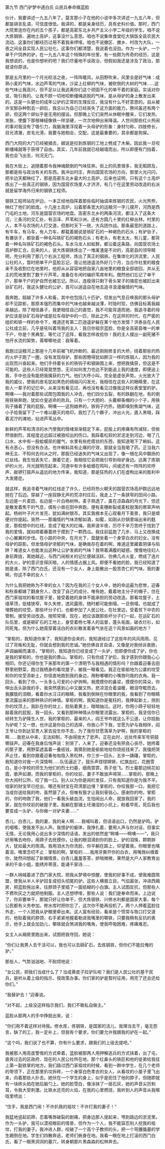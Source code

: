 第九节 西门驴梦中遇白氏 众民兵奉命擒蓝脸

伙计，我要讲述一九五八年了。莫言那小子在他的小说中多次讲述一九五八年，但都是胡言乱语，可信度很低。我讲的，都是亲身经历，具有史料价值。那时，西门大院里连你在内的五个孩子，都是高密东北乡共产主义小学二年级的学生。咱不说大炼钢铁、遍地土高炉，这事没什么意思。咱也不说集体食堂吃大锅饭全县农民大流动，这事你们都经历过用不着我来啰嗦。咱也不说撤区、撤乡、村改为大队，一夜之间全县实现人民公社化，这事你们都清楚，我说着也没劲。作为一头驴，一个单干户饲养的驴，在一九五八年这个特殊的年份里，有一些颇为传奇的经历，这是我想说的，也是你想听的吧？我们尽量地不谈政治，但假如我还是涉及了政治，那就请你原谅。

那是五月里的一个月光皎洁之夜，一阵阵暖风，从田野吹来，风里全是好气味：成熟小麦的气味，水边芦苇的气味，沙梁上红柳的气味，被砍倒的大树的气味……这些气味让我高兴，但不足以让我逃离你们这个顽固不化的单干着的家庭。实话对你说，吸引我的、让我不顾一切地咬断缰绳逃脱的气味，是从母驴的身上散发出来的。这是一头健壮的成年公驴的正常的生理反应，我没有什么不好意思的。自从被许宝那杂种割去一卵后，我总以为自己已经丧失了这方面的能力，胯间虽还有两个卵，但这两个卵似乎是无用的摆设。但那晚上它们突然从休眠中醒来，它们发热、发胀，使腹下那根棒槌像铁一样坚硬，一次次地伸出来降温。人世间那些红火热闹的事对我没有了吸引力，我脑海里浮现着一头母驴的形象：身材匀称，四肢修长，目光清澈，皮毛光滑。我要与她相会，交配，这是最重要的，其余都是狗屎。

西门大院的大门已经被摘去，据说是拉到炼钢的工地上劈成了木柴。因此我一旦咬断缰绳就等于获得了自由。其实，几年前我就已经越墙而出，所以即便有门挡着，我也会飞出去，何况无门。

我在大街上，追随着那令我神魂颠倒的气味狂奔。街上的风景很多，我无暇顾及，那都是些与政治有关的东西。我冲出村庄，奔向国营农场的方向，那里火光闪闪，把半边天都映红了，那是高密东北乡最大的土高炉，后来也证明，只有这个土高炉炼出了一些真正的钢铁，因为国营农场里人才济济，有几个在这里劳动改造的右派就是留学海外归来的钢铁工程师。

钢铁工程师站在炉边，一本正经地指挥着那些临时抽调来炼钢的农民，火光熊熊，映红了他们的脸庞。十几座土高炉，沿着那条宽大的运粮河一字儿摆开，河西是西门屯的土地，河东是国营农场的地盘。高密东北乡的两条河流，都注入了这条大河，三条河的交汇处，有沼泽、芦苇和沙洲，还有方圆几十里的红柳丛林。村里的人，本不与农场的人打交道，但那时天下一统，大兵团作战。那条最宽的道路上，有牛车，有马车，有人力车，都载着据说是铁矿石的一种褐色的石头；有驴驮子，有骡驮子，都驮着一种名叫铁矿石的褐色石头；有老头，有老太太，有儿童，都背着一种名叫铁矿石的褐色石头。车水马龙人如蚁群，都沿着这条路，向国营农场土高炉群汇合。后来的人，说大炼钢铁炼出了一堆废渣是不对的，高密县的领导精明，充分利用了那几个右派工程师，炼出了真正的钢铁。在集体化的洪流里，人民公社的人，暂时把单干户蓝脸忘记，竟让他逍遥法外好几个月，当合作社里的粮食来不及收割烂在地里时，他却从从容容地把自家八亩地里的粮食全部收回，并从无主的荒地里割了数千斤芦苇，准备在冬闲时编织苇席牟利。既然他们忘记了单干户，那单干户的驴自然也被忘记。所以，连瘦得只剩下骨头架子的骆驼也被赶出来驮矿石时，我这头健壮的公驴，竟可以逍遥自在地去追寻浪漫煽情的气味。

我奔跑，超越了许多人和畜，其中也包括几十匹驴，但发出气息召唤我的那头母驴却不见踪影，那原本强烈而集中的气味也越来越淡薄，时隐时现，仿佛目标离我越来越远，除了相信鼻子，我更相信自己的直觉，我不可能背道而驰，我追寻着的母驴应该是驮矿石母驴或是拉车母驴中的一匹，除此之外，在这样的时代，在严密的组织和铁一样的命令下，难道还有第二匹逍遥驴躲在某个地方发情？洪泰岳在人民公社成立前，几乎是吼叫着骂我的主人：我日你祖宗蓝脸，你是全高密县唯一的单干户，你是个黑典型，等忙过了这阵，看我怎样收拾你！我的主人摆出一副死猪不怕开水烫的架势，蔫唧唧地说：我等着。

我跑过运粮河上那座十几年前被飞机炸断的、最近刚刚修复的大桥，绕着那些灼热的火炉子跑了一圈，没有发现母驴。那些困倦得犹如醉汉一样的炼钢人，因为我的出现而兴奋起来。他们手持着长长的铁钩子和钢锹围上来，想把我擒获，但这是不可能的。这些人已经晃晃悠悠，无论如何发力也达不到能追上我的速度，即便追上我，手中也没有能把我擒获的力气。他们大呼小叫，完全是虚张声势。火光放大了我的威仪，使我的皮毛犹如黑色的绸缎闪闪发光，我相信在这些人的眼睛里，在这些人一辈子的记忆中，从来没有看见过、再也没有看见过像我这样仪表堂堂的驴。啊噢——我对着那些试图包围我的人冲去，他们四分五裂，有的跌翻在地，有的倒拖铁锹奔跑，犹如仓皇逃命的败兵。只有一个大胆的、头戴柳条帽的小个子，用铁钩子捅着了我的屁股。啊噢——这狗娘养的，铁钩子灼热，随即嗅到焦煳气味，这小子给我留下了一个难以磨灭的烙印。我尥了几个蹶子，冲出火光，遁入黑暗，踩着泥泞的滩地，钻进芦苇丛中。

新鲜的芦苇和清凉的水汽使我的情绪渐渐稳定下来，屁股上的疼痛有所减轻，但依然很剧烈，其程度远远超过被狼咬出的伤口。我踩着松软的淤泥走到河边，喝了几口水，水中有一股蛤蟆尿的腥气，水里有些疙瘩状的东西，我知道喝下了蝌蚪。这有点恶心，但没有办法。也许蝌蚪具有止痛的疗效，那就全当我喝了药。正当我六神无主、不知何去何从之时，那股已经迷失的气味又出现了，像一根在风中飘扬的红丝线。我生怕丢失它，跟着它走，我相信它会把我引导到母驴身边。远离了炼钢炉的火光，月光就明亮起来，河道中有许多蛤蟆在鸣叫，间或还有一阵阵的欢呼声、敲锣打鼓声从遥远的地方传来，我知道，那是狂热的人们在虚构出来的胜利中大发癔症。

就这样，我追寻着气味的红线走了许久，已经将热火朝天的国营农场高炉群远远地抛在了后边。穿越了一座寂静无声的荒凉村庄后，我走上了一条狭窄的田间小路。左边是一片麦田，右边是一片白杨树林。麦子熟透了，虽在凉森森的月光下，但还是散发着焦干的气息，偶有小兽在田中奔跑，便有麦穗断裂或麦粒脱落的窸窣声响起。杨树叶子片片发亮，犹如满树银币。其实我根本无心观看月下美景，我只是顺便对你提起。突然——那煽情的气味浓郁如酒，如蜜，如刚从炒锅里端出来的麸皮，那假想中的红线，变成了粗大的红绳。我奔波半夜，历尽千辛万苦终于找到了我的爱情，就如顺着藤蔓终于摸到了一颗西瓜。我往前猛跑了几步，马上又改换成小心翼翼的步伐。在小路的中央，在月光下，盘腿坐着一个身穿白衣的妇女，没有母驴的踪影。但发情母驴浓郁的气味，是确凿存在着的啊，难道这里藏着阴谋与陷阱？难道女人也能发出这种让公驴发疯的气味？我带着满腹的疑惑，慢慢地往妇人身前靠拢，离她越近，与西门闹相关的记忆便越活跃，仿佛几点火星，燃成了连片的大火，驴的意识变得灰暗，人的情感占据上风。即便不看她的脸，我已经知道了她是谁，除了西门白氏，还没有一个女人，身上能散出一股苦杏仁的气味。我的妻啊，你这不幸的女人！

为什么我把她称为不幸的女人？因为在我的三个女人中，她的命运最为悲惨，迎春和秋香都嫁了翻身穷人，改变了自己的成分，唯有她，戴着地主分子的帽子，住在西门家祖坟的看坟屋子里，接受着她的身体不能承担的劳动改造。那看坟屋子，土墙草顶，低矮狭窄，年久失修，透风露雨，随时都可能倒塌，一旦倒塌，也就成了埋葬她的坟茔。那些坏分子们，也都参加了人民公社，在社里边，受着贫下中农的管制，接受劳动改造。按照常理，现在，她应该跟那些坏分子们一起，在运矿石的队伍里，或是砸矿石的工地上，身受着杨七等人的监督，蓬头垢面，破衣烂衫，如同死鬼，但为什么她竟穿着洁白的衣衫散发着香气坐在这个风景如画的地方？

“掌柜的，我知道你来了，我知道你会来的，我知道经过了这些年的风风雨雨，见过了背叛和无耻，你就会想到我的忠诚。”她仿佛自言自语，又像是对我倾诉衷肠，声调幽婉而凄凉，“掌柜的，我知道你已经变成了一头驴，但即便你成了驴，你也是我的掌柜的，你也是我的靠山。掌柜的，只有你成了驴后，我才感到你跟我心心相印。你还记得你生下来那年的第一个清明节与我相遇的情形吗？你跟着迎春去田野里剜野菜，跑过我栖身的看坟屋子，被我一眼看见。我正在偷偷地为公婆的坟茔和你的坟茔添新土，你径直地跑到我的身边，用粉嘟嘟的小嘴唇叼我的衣角。我一回头，看到了你，一头多么可爱的小驴驹啊。我摸摸你的鼻梁，摸摸你的耳朵，你伸出舌头舔我的手，我突然感到心中又酸又热，悲凉混合着温暖，眼泪夺眶而去。我朦胧的泪眼，看着你水汪汪的眼睛，我看到倒映在你眼里的我，我看到了你眼睛里流露出来的那种熟识的神情。掌柜的啊，我知道你是冤枉的，我捧起新土，扬到你的坟顶上。我趴在你的坟上，脸贴着黄土，暗暗抽泣。这时，你用小蹄子轻轻地敲着我的屁股，我一回头，又看到那种神情从你眼里流露出，掌柜的，我坚信你已经转生为驴降生人世，我的掌柜的，最亲的人，阎王爷咋就这么不公道，让你投胎为驴呢？又一想，也许这是你自己的选择，你放心不下我，甘愿为驴与我相伴，阎王爷让你到达官贵人家去投生你不去，为了我你甘愿落草为驴啊，我的掌柜的啊……我悲从中来，无法抑制，不由得放大了悲声。正在此时，远处传来军号铜鼓镲钹声。迎春在我身后悄声说：别哭了，人来了。迎春还没有把良心丧尽，她挎着的筐子里，用野菜遮盖着一叠纸钱，我猜到她是偷偷地给你烧纸钱来了。我强把哭声止住，看到你跟着迎春匆匆隐入黑松林，你三步一回头，五步一踌躇，掌柜的，我知道你对我一片深情啊……队伍逼近了，鼓乐声铿铿锵锵，红旗血红，花圈雪白，是小学校的师生为他们的烈士扫墓，细雨霏霏，燕子低飞。烈士墓那边桃花如霞，歌声如潮，而我的掌柜的，你的坟前，妻子不敢放声啼哭……掌柜的，那晚上你大闹村公所，咬了我一口。别人以为你是闹栏发狂，只有我知道你是为我不平。咱家的财宝早已挖出，哪还有财宝在荷湾那边埋？掌柜的，你咬我那一口，我把它当成你送给我的吻，虽然狠了点，但唯有狠才让我刻骨铭心。感谢你的吻，掌柜的，你的吻救了我，他们一看我头破血流，生怕闹出人命，就放我回家了。我的家，就在你坟前的破屋子里。我躺在那铺土坯潮湿的小炕上，盼着早死，死后我也要变成一头驴，与你做一对驴夫妻……”

杏儿，白杏儿，我的妻，我的亲人啊……我喊叫着，但话语出口，仍然是驴鸣。驴的咽喉，使我发不出人声。我恨驴的躯体，我挣扎着，要用人声与你对话，但事实无情，无论我用心说出多少深情的话语，发出的依然是“啊噢——啊噢——”，我只好用嘴去吻你，用蹄子去抚摸你，让我的眼泪滴到你的脸上，驴的泪珠，颗颗胖大，犹如最大的雨滴。我用泪水为你洗脸，你平躺在路上，仰望着我，你眼里也噙着泪，嘴里念叨不止：掌柜的啊，掌柜的……我用牙撕开你的白衣，用嘴唇纠缠着你，陡然间想起了新婚情景，白杏儿羞羞答答，娇喘微微，果然是大户人家教育出来的千金小姐，能绣并蒂莲，能诵千家诗……

一群人呐喊着进了西门家大院，把我从梦境中惊醒，使我的好事不成，使我难圆鸳盟，使我从半人半驴回复成彻头彻尾的驴。这些人横眉立目，气焰嚣张，冲进西厢房，把蓝脸拖出来，往脖颈子里插了一面纸糊的小白旗。主人试图反抗，但那些人不费吹灰之力就把他制服。主人还想啰嗦，那些人说：我们是奉命而来。上边说了，你非要单干，那就只好让你单干，但大炼钢铁、兴修水利都是国家大事，每个公民都有义务参加。修水库时把你忘了，这次你不能再投机了。两个人押着蓝脸往外走，一个人把我从驴棚里牵出来。这人富有经验，看来是个惯常与牲口打交道的，他贴着我的脖颈，右手紧紧地握着勒进我嘴里的嚼铁，只要我稍有反抗的表示，他手上就会加劲儿，嚼铁就会煞进我的嘴角，使我呼吸困难，疼痛难忍。

女主人从厢房里跑出来，试图把我夺回，她说：

“你们让我男人去干活可以，我也可以去砸矿石，去炼钢铁，但你们不能拉俺的驴。”

那些人，气势汹汹地、不耐烦地说：

“女公民，把我们当成什么了？当成黄皮子拉驴队啦？我们是人民公社的基干民兵，是听从着上级的指示、按政策办事。你们家的驴是暂时征用，用完了还会还给你们。”

“我替驴去！”迎春说。

“对不起，上级没这样指示我们，我们不敢私自做主。”

蓝脸从那两人的手中挣脱出来，说：

“你们用不着这样对待我。修水库，炼钢铁，是国家的活儿，我理当去干，毫无怨言，缺了的工，我一定补上，但我有个要求，你们要允许我跟我的驴在一起。”

“这个吗，我们说了也不算，你有什么要求，跟我们的上级去提吧。”

我被那人用高度警惕的方式牵着，蓝脸被那两人用押解逃兵的方式挟着，出了屯，直奔过去的区政府、现在的人民公社所在地，那个红鼻头的铁匠和他的徒弟给我挂上第一副铁掌的地方。我们路过西门家祖坟的时候，看到一群中学生，在几个老师的带领下，正在那里扒坟拆砖，一个身穿白色孝衣的女人，从看坟的小屋子里飞出来，向着那些人扑去。她伏在一个学生的身上，似乎是扼住了他的脖子，但随即就有一块砖头拍在她后脑勺上。她的脸雪白，像涂抹了一层石灰，她的声音尖厉刺耳，令我大受刺激。比铁水还亮的火焰，在我的心里燃烧，我听到人的声音从我喉咙里喷出：

“住手，我是西门闹！不许扒我的祖坟！不许打我的妻子！”

我猛地竖起前蹄，忍着嘴唇破裂的剧痛，把身边那人提起来，甩到路边的淤泥里。作为一头驴，我可以漠视眼前的情景，但作为一个人，我不能容忍别人挖我的祖坟，打我的妻子。我冲进人群，咬破了一个高个子教师的头，把一个弯腰撬墓的学生踢倒在地。学生们四散奔逃，老师们俯身在地。我看一眼在地上打滚的西门白氏，看了一眼黑洞洞的墓穴，转身朝那片黑森森的松林奔去。